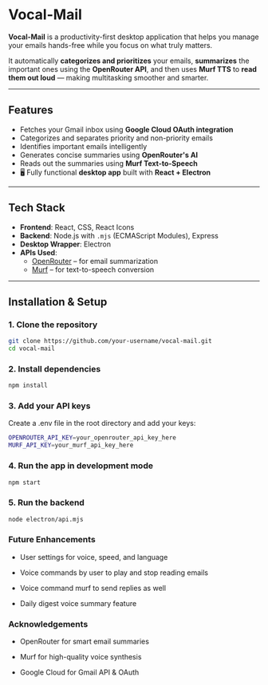 #  Vocal-Mail

**Vocal-Mail** is a productivity-first desktop application that helps you manage your emails hands-free while you focus on what truly matters.

It automatically **categorizes and prioritizes** your emails, **summarizes** the important ones using the **OpenRouter API**, and then uses **Murf TTS** to **read them out loud** — making multitasking smoother and smarter.

---

##  Features

-  Fetches your Gmail inbox using **Google Cloud OAuth integration**
-  Categorizes and separates priority and non-priority emails
-  Identifies important emails intelligently
-  Generates concise summaries using **OpenRouter's AI**
-  Reads out the summaries using **Murf Text-to-Speech**
- 🖥 Fully functional **desktop app** built with **React + Electron**

---

##  Tech Stack

- **Frontend**: React, CSS, React Icons
- **Backend**: Node.js with `.mjs` (ECMAScript Modules), Express
- **Desktop Wrapper**: Electron
- **APIs Used**:
  - [OpenRouter](https://openrouter.ai) – for email summarization
  - [Murf](https://murf.ai) – for text-to-speech conversion

---

##  Installation & Setup

### 1. Clone the repository

```bash
git clone https://github.com/your-username/vocal-mail.git
cd vocal-mail

```
### 2. Install dependencies
```bash
npm install


```
### 3. Add your API keys
Create a .env file in the root directory and add your keys:
```bash
OPENROUTER_API_KEY=your_openrouter_api_key_here
MURF_API_KEY=your_murf_api_key_here
```
### 4. Run the app in development mode
```bash
npm start
```

### 5. Run the backend
```bash
node electron/api.mjs
```
### Future Enhancements
- User settings for voice, speed, and language

- Voice commands by user to play and stop reading emails

- Voice command murf to send replies as well

- Daily digest voice summary feature

### Acknowledgements
- OpenRouter for smart email summaries

- Murf for high-quality voice synthesis

- Google Cloud for Gmail API & OAuth



